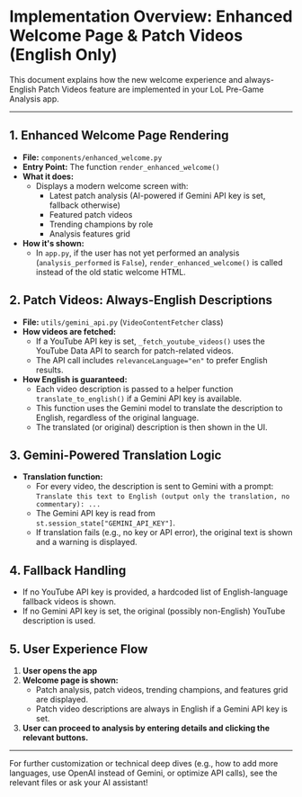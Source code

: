 # Implementation Overview: Enhanced Welcome Page & Patch Videos (English Only)

This document explains how the new welcome experience and always-English Patch Videos feature are implemented in your LoL Pre-Game Analysis app.

---

## 1. Enhanced Welcome Page Rendering

- **File:** `components/enhanced_welcome.py`
- **Entry Point:** The function `render_enhanced_welcome()`
- **What it does:**
  - Displays a modern welcome screen with:
    - Latest patch analysis (AI-powered if Gemini API key is set, fallback otherwise)
    - Featured patch videos
    - Trending champions by role
    - Analysis features grid
- **How it's shown:**
  - In `app.py`, if the user has not yet performed an analysis (`analysis_performed` is `False`), `render_enhanced_welcome()` is called instead of the old static welcome HTML.

## 2. Patch Videos: Always-English Descriptions

- **File:** `utils/gemini_api.py` (`VideoContentFetcher` class)
- **How videos are fetched:**
  - If a YouTube API key is set, `_fetch_youtube_videos()` uses the YouTube Data API to search for patch-related videos.
  - The API call includes `relevanceLanguage="en"` to prefer English results.
- **How English is guaranteed:**
  - Each video description is passed to a helper function `translate_to_english()` if a Gemini API key is available.
  - This function uses the Gemini model to translate the description to English, regardless of the original language.
  - The translated (or original) description is then shown in the UI.

## 3. Gemini-Powered Translation Logic

- **Translation function:**
  - For every video, the description is sent to Gemini with a prompt: `Translate this text to English (output only the translation, no commentary): ...`
  - The Gemini API key is read from `st.session_state["GEMINI_API_KEY"]`.
  - If translation fails (e.g., no key or API error), the original text is shown and a warning is displayed.

## 4. Fallback Handling

- If no YouTube API key is provided, a hardcoded list of English-language fallback videos is shown.
- If no Gemini API key is set, the original (possibly non-English) YouTube description is used.

## 5. User Experience Flow

1. **User opens the app**
2. **Welcome page is shown:**
   - Patch analysis, patch videos, trending champions, and features grid are displayed.
   - Patch video descriptions are always in English if a Gemini API key is set.
3. **User can proceed to analysis by entering details and clicking the relevant buttons.**

---

For further customization or technical deep dives (e.g., how to add more languages, use OpenAI instead of Gemini, or optimize API calls), see the relevant files or ask your AI assistant!
